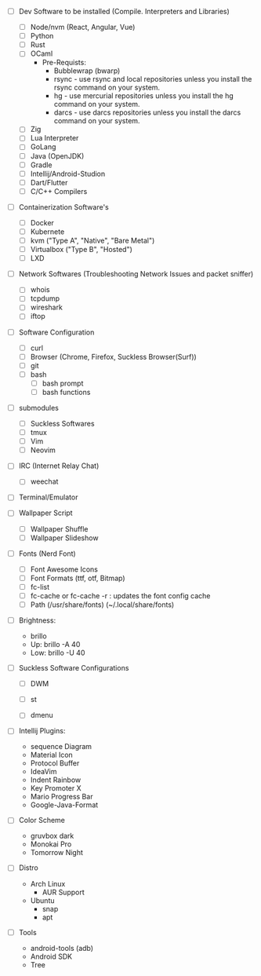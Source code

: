 - [ ] Dev Software to be installed (Compile. Interpreters and Libraries)
    - [ ] Node/nvm (React, Angular, Vue)
    - [ ] Python
    - [ ] Rust
    - [ ] OCaml
        - Pre-Requists: 
            * Bubblewrap (bwarp)
            * rsync - use rsync and local repositories unless you install the rsync command on your system.
            * hg - use mercurial repositories unless you install the hg command on your system.
            * darcs - use darcs repositories unless you install the darcs command on your system.
    - [ ] Zig
    - [ ] Lua Interpreter
    - [ ] GoLang
    - [ ] Java (OpenJDK)
    - [ ] Gradle
    - [ ] Intellij/Android-Studion
    - [ ] Dart/Flutter
    - [ ] C/C++ Compilers

- [ ] Containerization Software's
    - [ ] Docker
    - [ ] Kubernete
    - [ ] kvm ("Type A", "Native", "Bare Metal")
    - [ ] Virtualbox ("Type B", "Hosted")
    - [ ] LXD

- [ ] Network Softwares (Troubleshooting Network Issues and packet sniffer)
    - [ ] whois
    - [ ] tcpdump
    - [ ] wireshark
    - [ ] iftop

- [ ] Software Configuration
    - [ ] curl
    - [ ] Browser (Chrome, Firefox, Suckless Browser(Surf))
    - [ ] git
    - [ ] bash
        - [ ] bash prompt
        - [ ] bash functions

- [ ] submodules
    - [ ] Suckless Softwares
    - [ ] tmux
    - [ ] Vim
    - [ ] Neovim

- [ ] IRC (Internet Relay Chat)
    - [ ] weechat

- [ ] Terminal/Emulator


- [ ] Wallpaper Script
    - [ ] Wallpaper Shuffle
    - [ ] Wallpaper Slideshow

- [ ] Fonts (Nerd Font)
    - [ ] Font Awesome Icons
    - [ ] Font Formats (ttf, otf, Bitmap)
    - [ ] fc-list
    - [ ] fc-cache or fc-cache -r : updates the font config cache
    - [ ] Path (/usr/share/fonts) (~/.local/share/fonts)

- [ ] Brightness:
    * brillo
    - Up: brillo -A 40
    - Low: brillo -U 40

- [ ] Suckless Software Configurations
    - [ ] DWM
    - [ ] st
    - [ ] dmenu
    

- [ ] Intellij Plugins:
    - sequence Diagram
    - Material Icon
    - Protocol Buffer
    - IdeaVim
    - Indent Rainbow 
    - Key Promoter X 
    - Mario Progress Bar 
    - Google-Java-Format

- [ ] Color Scheme
    - gruvbox dark
    - Monokai Pro
    - Tomorrow Night

- [ ] Distro 
    - Arch Linux
        * AUR Support
    - Ubuntu 
        * snap
        * apt

- [ ] Tools
    - android-tools (adb)
    - Android SDK
    - Tree
